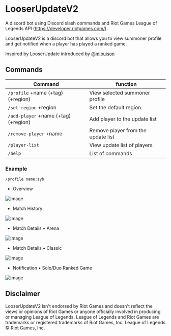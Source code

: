 
# LooserUpdateV2

A discord bot using Discord slash commands and Riot Games League of Legends API (https://developer.riotgames.com/).

LooserUpdateV2 is a discord bot that allows you to view summoner profile and get notified when a player has played a ranked game.

Inspired by LooserUpdate introduced by [@mlouison](https://github.com/mlouison)

## Commands

| Command                                   | function                           |
|-------------------------------------------|------------------------------------|
| `/profile` +name (+tag) (+region)         | View selected summoner profile     |
| `/set-region` +region                     | Set the default region             |
| `/add-player` +name (+tag) (+region)      | Add player to the update list      |
| `/remove-player` +name                    | Remove player from the update list |
| `/player-list`                            | View update list of players        |
| `/help`                                   | List of commands                   |

### Example

`/profile name:zyb`

* Overview

![image](https://cdn.discordapp.com/attachments/1039594104759271428/1192527325699526727/profile.PNG?ex=65a9669e&is=6596f19e&hm=d16aadea8d20a17bba059c958f6032750644940623761d566a0c3292ae45ef7b&)

* Match History

![image](https://media.discordapp.net/attachments/1039594104759271428/1192527325443653705/history.PNG?ex=65a9669e&is=6596f19e&hm=f20cc38593dbc204f7b5ac75e382095ba2e47318941bcfcf5cae2948878ce4c0&=&format=webp&quality=lossless&width=475&height=473)

* Match Details • Arena

![image](https://media.discordapp.net/attachments/1039594104759271428/1192527324927774720/cherry.PNG?ex=65a9669e&is=6596f19e&hm=007931b1961b16bdd0998f0f323d12d776701e405e022dd4c0d2d4417e524b9b&=&format=webp&quality=lossless&width=463&height=473)

* Match Details • Classic

![image](https://media.discordapp.net/attachments/1039594104759271428/1192527325196198029/classic.PNG?ex=65a9669e&is=6596f19e&hm=8525ac0dbe0dc2a78e826a763337f0d24255a0a56ef0876d239d0bda1e800c51&=&format=webp&quality=lossless&width=537&height=473)

* Notification • Solo/Duo Ranked Game

![image](https://media.discordapp.net/attachments/1039594104759271428/1192527325972144259/update.PNG?ex=65a9669e&is=6596f19e&hm=abbfb362eef4ca486edc214da6e942c49106c5c103451827e6650dc721bf123d&=&format=webp&quality=lossless)

## Disclaimer

LooserUpdateV2 isn't endorsed by Riot Games and doesn't reflect the views or opinions of Riot Games or anyone officially involved in producing or managing League of Legends. League of Legends and Riot Games are trademarks or registered trademarks of Riot Games, Inc. League of Legends © Riot Games, Inc.
